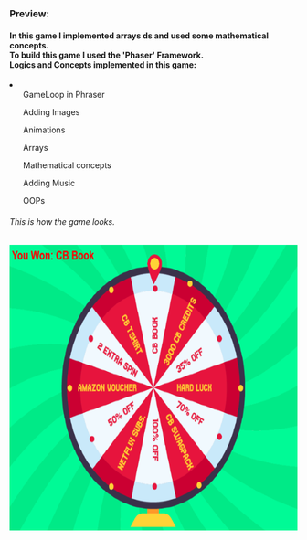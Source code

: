 ### Preview:
<h4> In this game I implemented arrays ds and used some mathematical concepts. <br>
To build this game I used the 'Phaser' Framework.<br>
Logics and Concepts implemented in this game:<br></h4>
<li>
  <ul> GameLoop in Phraser</ul>
  <ul> Adding Images</ul>
  <ul> Animations </ul>
  <ul> Arrays </ul>
  <ul> Mathematical concepts</ul>
  <ul> Adding Music</ul>
  <ul> OOPs </ul>
</li>
    
###### This is how the game looks.
<img src="saw.PNG" alt="Trulli" width="700" height="500"><br><br><br>
